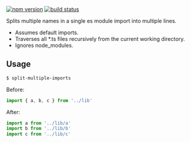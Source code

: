 [![npm version](https://img.shields.io/npm/v/split-multiple-imports)](https://www.npmjs.com/package/split-multiple-imports)
[![build status](https://img.shields.io/github/workflow/status/raineorshine/split-multiple-imports/Tests/main?label=tests&logo=github)](https://github.com/raineorshine/split-multiple-imports/actions?query=workflow%3ATests+branch%3Amain)

Splits multiple names in a single es module import into multiple lines.

- Assumes default imports.
- Traverses all \*.ts files recursively from the current working directory.
- Ignores node_modules.

## Usage

```sh
$ split-multiple-imports
```

Before:

```ts
import { a, b, c } from '../lib'
```

After:

```ts
import a from '../lib/a'
import b from '../lib/b'
import c from '../lib/c'
```
